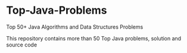 # Top-Java-Problems
Top 50+ Java Algorithms and Data Structures Problems

This repository contains more than 50 Top Java problems, solution and source code
